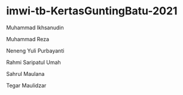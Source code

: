# imwi-tb-KertasGuntingBatu-2021
 Muhammad Ikhsanudin
 
 Muhammad Reza
 
 Neneng Yuli Purbayanti
 
 Rahmi Saripatul Umah
 
 Sahrul Maulana
 
 Tegar Maulidzar
